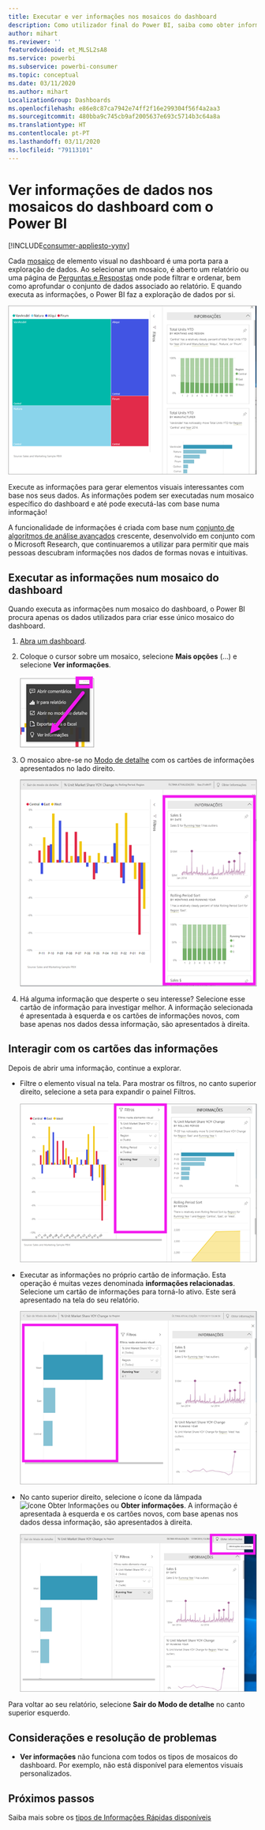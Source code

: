 ```yaml
---
title: Executar e ver informações nos mosaicos do dashboard
description: Como utilizador final do Power BI, saiba como obter informações sobre os mosaicos do dashboard.
author: mihart
ms.reviewer: ''
featuredvideoid: et_MLSL2sA8
ms.service: powerbi
ms.subservice: powerbi-consumer
ms.topic: conceptual
ms.date: 03/11/2020
ms.author: mihart
LocalizationGroup: Dashboards
ms.openlocfilehash: e86e8c87ca7942e74ff2f16e299304f56f4a2aa3
ms.sourcegitcommit: 480bba9c745cb9af2005637e693c5714b3c64a8a
ms.translationtype: HT
ms.contentlocale: pt-PT
ms.lasthandoff: 03/11/2020
ms.locfileid: "79113101"
---
```

# <a name="view-data-insights-on-dashboard-tiles-with-power-bi"></a>Ver informações de dados nos mosaicos do dashboard com o Power BI

[!INCLUDE[consumer-appliesto-yyny](../includes/consumer-appliesto-yyny.md)]

Cada [mosaico](end-user-tiles.md) de elemento visual no dashboard é uma porta para a exploração de dados. Ao selecionar um mosaico, é aberto um relatório ou uma página de [Perguntas e Respostas](end-user-q-and-a.md) onde pode filtrar e ordenar, bem como aprofundar o conjunto de dados associado ao relatório. E quando executa as informações, o Power BI faz a exploração de dados por si.

![modo de menu de reticências](./media/end-user-insights/power-bi-insight.png)

Execute as informações para gerar elementos visuais interessantes com base nos seus dados. As informações podem ser executadas num mosaico específico do dashboard e até pode executá-las com base numa informação!

A funcionalidade de informações é criada com base num [conjunto de algoritmos de análise avançados](end-user-insight-types.md) crescente, desenvolvido em conjunto com o Microsoft Research, que continuaremos a utilizar para permitir que mais pessoas descubram informações nos dados de formas novas e intuitivas.

## <a name="run-insights-on-a-dashboard-tile"></a>Executar as informações num mosaico do dashboard
Quando executa as informações num mosaico do dashboard, o Power BI procura apenas os dados utilizados para criar esse único mosaico do dashboard. 

1. [Abra um dashboard](end-user-dashboards.md).
2. Coloque o cursor sobre um mosaico, selecione **Mais opções** (...) e selecione **Ver informações**. 

    ![modo de menu de reticências](./media/end-user-insights/power-bi-hovers.png)


3. O mosaico abre-se no [Modo de detalhe](end-user-focus.md) com os cartões de informações apresentados no lado direito.    
   
    ![Modo de detalhe](./media/end-user-insights/power-bi-insights-tile.png)    
4. Há alguma informação que desperte o seu interesse? Selecione esse cartão de informação para investigar melhor. A informação selecionada é apresentada à esquerda e os cartões de informações novos, com base apenas nos dados dessa informação, são apresentados à direita.    

 ## <a name="interact-with-the-insight-cards"></a>Interagir com os cartões das informações
Depois de abrir uma informação, continue a explorar.

   * Filtre o elemento visual na tela.  Para mostrar os filtros, no canto superior direito, selecione a seta para expandir o painel Filtros.

      ![informações e menu Filtros expandido](./media/end-user-insights/power-bi-filters.png)
   
   * Executar as informações no próprio cartão de informação. Esta operação é muitas vezes denominada **informações relacionadas**. Selecione um cartão de informações para torná-lo ativo. Este será apresentado na tela do seu relatório.
   
      ![informações e menu Filtros expandido](./media/end-user-insights/power-bi-insight-card.png)
   
   * No canto superior direito, selecione o ícone da lâmpada ![ícone Obter Informações](./media/end-user-insights/power-bi-bulb-icon.png) ou **Obter informações**. A informação é apresentada à esquerda e os cartões novos, com base apenas nos dados dessa informação, são apresentados à direita.
     
     ![barra de menus a mostrar o ícone Obter Informações](./media/end-user-insights/power-bi-related.png)
     
Para voltar ao seu relatório, selecione **Sair do Modo de detalhe** no canto superior esquerdo.

## <a name="considerations-and-troubleshooting"></a>Considerações e resolução de problemas
- **Ver informações** não funciona com todos os tipos de mosaicos do dashboard. Por exemplo, não está disponível para elementos visuais personalizados.<!--[custom visuals](end-user-custom-visuals.md)-->


## <a name="next-steps"></a>Próximos passos
Saiba mais sobre os [tipos de Informações Rápidas disponíveis](end-user-insight-types.md)

